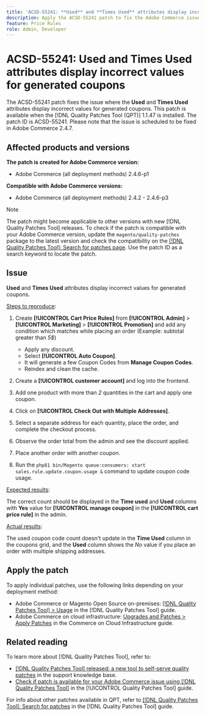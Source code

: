 ```yaml
---
title: 'ACSD-55241: **Used** and **Times Used** attributes display incorrect values for generated coupons'
description: Apply the ACSD-55241 patch to fix the Adobe Commerce issue where the **Used** and **Times Used** attributes display incorrect values for generated coupons
feature: Price Rules
role: Admin, Developer
---
```

# ACSD-55241: **Used** and **Times Used** attributes display incorrect values for generated coupons

The ACSD-55241 patch fixes the issue where the **Used** and **Times Used** attributes display incorrect values for generated coupons. This patch is available when the [!DNL Quality Patches Tool (QPT)] 1.1.47 is installed. The patch ID is ACSD-55241. Please note that the issue is scheduled to be fixed in Adobe Commerce 2.4.7.

## Affected products and versions

**The patch is created for Adobe Commerce version:**

* Adobe Commerce (all deployment methods) 2.4.6-p1

**Compatible with Adobe Commerce versions:**

* Adobe Commerce (all deployment methods) 2.4.2 - 2.4.6-p3

>[!NOTE]
>
>The patch might become applicable to other versions with new [!DNL Quality Patches Tool] releases. To check if the patch is compatible with your Adobe Commerce version, update the `magento/quality-patches` package to the latest version and check the compatibility on the [[!DNL Quality Patches Tool]: Search for patches page](https://experienceleague.adobe.com/tools/commerce-quality-patches/index.html). Use the patch ID as a search keyword to locate the patch.

## Issue

**Used** and **Times Used** attributes display incorrect values for generated coupons.

<u>Steps to reproduce</u>:

1. Create **[!UICONTROL Cart Price Rules]** from **[!UICONTROL Admin]** > **[!UICONTROL Marketing]** > **[!UICONTROL Promotion]** and add any condition which matches while placing an order (Example: subtotal greater than *5$*)

    * Apply any discount.
    * Select **[!UICONTROL Auto Coupon]**.
    * It will generate a few Coupon Codes from **Manage Coupon Codes**.
    * Reindex and clean the cache.

1. Create a **[!UICONTROL customer account]** and log into the frontend.
1. Add one product with more than *2* quantities in the cart and apply one coupon.
1. Click on **[!UICONTROL Check Out with Multiple Addresses]**.
1. Select a separate address for each quantity, place the order, and complete the checkout process.
1. Observe the order total from the admin and see the discount applied.
1. Place another order with another coupon.
1. Run the `php81 bin/Magento queue:consumers: start sales.rule.update.coupon.usage &` command to update coupon code usage.

<u>Expected results</u>:

The correct count should be displayed in the **Time used** and **Used** columns with **Yes** value for **[!UICONTROL manage coupon]** in the **[!UICONTROL cart price rule]** in the admin.

<u>Actual results</u>:

The used coupon code count doesn't update in the **Time Used** column in the coupons grid, and the **Used** column shows the *No* value if you place an order with multiple shipping addresses.

## Apply the patch

To apply individual patches, use the following links depending on your deployment method:

* Adobe Commerce or Magento Open Source on-premises: [[!DNL Quality Patches Tool] > Usage](/help/tools/quality-patches-tool/usage.md) in the [!DNL Quality Patches Tool] guide.
* Adobe Commerce on cloud infrastructure: [Upgrades and Patches > Apply Patches](https://experienceleague.adobe.com/docs/commerce-cloud-service/user-guide/develop/upgrade/apply-patches.html) in the Commerce on Cloud Infrastructure guide.

## Related reading

To learn more about [!DNL Quality Patches Tool], refer to:

* [[!DNL Quality Patches Tool] released: a new tool to self-serve quality patches](https://experienceleague.adobe.com/en/docs/commerce-knowledge-base/kb/announcements/commerce-announcements/magento-quality-patches-released-new-tool-to-self-serve-quality-patches) in the support knowledge base.
* [Check if patch is available for your Adobe Commerce issue using [!DNL Quality Patches Tool]](/help/tools/quality-patches-tool/patches-available-in-qpt/check-patch-for-magento-issue-with-magento-quality-patches.md) in the [!UICONTROL Quality Patches Tool] guide.


For info about other patches available in QPT, refer to [[!DNL Quality Patches Tool]: Search for patches](https://experienceleague.adobe.com/tools/commerce-quality-patches/index.html) in the [!DNL Quality Patches Tool] guide.
